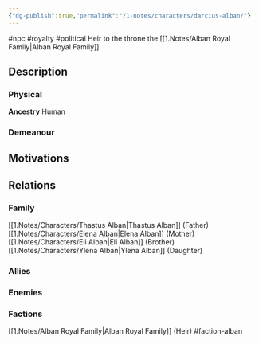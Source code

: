 ```yaml
---
{"dg-publish":true,"permalink":"/1-notes/characters/darcius-alban/"}
---
```


#npc #royalty #political
Heir to the throne the [[1.Notes/Alban Royal Family\|Alban Royal Family]].
## Description
### Physical
**Ancestry** Human


### Demeanour


## Motivations


## Relations
### Family
[[1.Notes/Characters/Thastus Alban\|Thastus Alban]] (Father)
[[1.Notes/Characters/Elena Alban\|Elena Alban]] (Mother)
[[1.Notes/Characters/Eli Alban\|Eli Alban]] (Brother)
[[1.Notes/Characters/Ylena Alban\|Ylena Alban]] (Daughter)
### Allies
### Enemies
### Factions
[[1.Notes/Alban Royal Family\|Alban Royal Family]] (Heir) #faction-alban 

 
